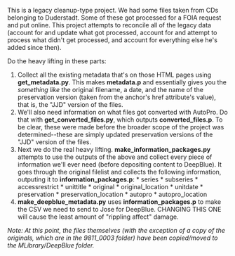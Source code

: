 This is a legacy cleanup-type project. We had some files taken from CDs belonging to Duderstadt. Some of these got processed for a FOIA request and put online. This project attempts to reconcile all of the legacy data (account for and update what got processed, account for and attempt to process what didn't get processed, and account for everything else he's added since then).

Do the heavy lifting in these parts:
  
  1. Collect all the existing metadata that's on those HTML pages using **get_metadata.py**. This makes **metadata.p** and essentially gives you the *something like* the original filename, a date, and the name of the preservation version (taken from the anchor's href attribute's value), that is, the "JJD" version of the files.
  2. We'll also need information on what files got converted with AutoPro. Do that with **get_converted_files.py**, which outputs **converted_files.p**. To be clear, these were made before the broader scope of the project was determined--these are simply updated preservation versions of the "JJD" version of the files.
  3. Next we do the real heavy lifting. **make_information_packages.py** attempts to use the outputs of the above and collect every piece of information we'll ever need (before depositing content to DeepBlue). It goes through the original filelist and collects the following information, outputing it to **information_packages.p**:
    * series
    * subseries
    * accessrestrict
    * unittitle
    * original
    * original_location
    * unitdate
    * preservation
    * preservation_location
    * autopro
    * autopro_location
  4. **make_deepblue_metadata.py** uses **information_packages.p** to make the CSV we need to send to Jose for DeepBlue. CHANGING THIS ONE will cause the least amount of "rippling affect" damage.
  
*Note: At this point, the files themselves (with the exception of a copy of the originals, which are in the 9811_0003 folder) have been copied/moved to the MLibrary/DeepBlue folder.*
    